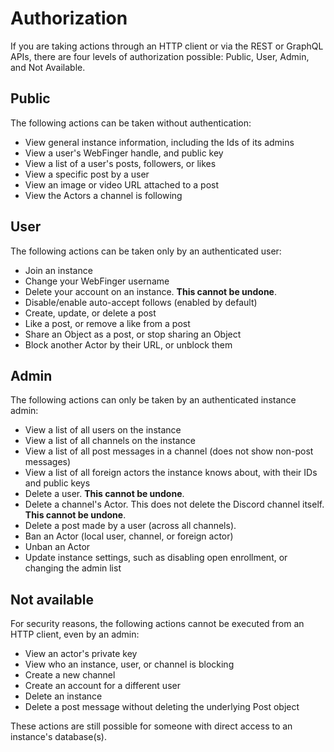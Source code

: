 # Authorization

If you are taking actions through an HTTP client or via the REST or GraphQL APIs, there are four levels of authorization possible: Public, User, Admin, and Not Available.

## Public

The following actions can be taken without authentication:

* View general instance information, including the Ids of its admins
* View a user's WebFinger handle, and public key
* View a list of a user's posts, followers, or likes
* View a specific post by a user
* View an image or video URL attached to a post
* View the Actors a channel is following

## User

The following actions can be taken only by an authenticated user:

* Join an instance
* Change your WebFinger username
* Delete your account on an instance. **This cannot be undone**.
* Disable/enable auto-accept follows (enabled by default)
* Create, update, or delete a post
* Like a post, or remove a like from a post
* Share an Object as a post, or stop sharing an Object
* Block another Actor by their URL, or unblock them

## Admin

The following actions can only be taken by an authenticated instance admin:

* View a list of all users on the instance
* View a list of all channels on the instance
* View a list of all post messages in a channel (does not show non-post messages)
* View a list of all foreign actors the instance knows about, with their IDs and public keys
* Delete a user. **This cannot be undone**.
* Delete a channel's Actor. This does not delete the Discord channel itself. **This cannot be undone**.
* Delete a post made by a user (across all channels).
* Ban an Actor (local user, channel, or foreign actor)
* Unban an Actor
* Update instance settings, such as disabling open enrollment, or changing the admin list

## Not available

For security reasons, the following actions cannot be executed from an HTTP client, even by an admin:

* View an actor's private key
* View who an instance, user, or channel is blocking
* Create a new channel
* Create an account for a different user
* Delete an instance
* Delete a post message without deleting the underlying Post object

These actions are still possible for someone with direct access to an instance's database(s).
